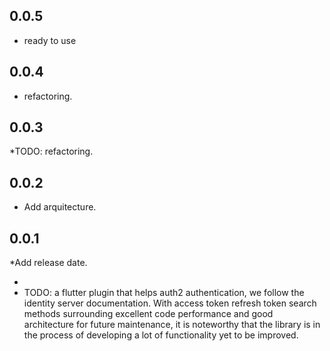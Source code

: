 ## 0.0.5
* ready to use 
## 0.0.4
* refactoring.
## 0.0.3
*TODO: refactoring.
## 0.0.2
* Add arquitecture.
## 0.0.1
*Add release date.

*
* TODO: a flutter plugin that helps auth2 authentication, we follow the identity server documentation. With access token refresh token search methods surrounding excellent code performance and good architecture for future maintenance, it is noteworthy that the library is in the process of developing a lot of functionality yet to be improved.
